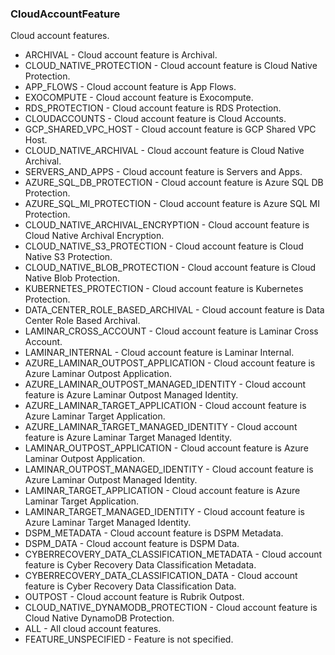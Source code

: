 ### CloudAccountFeature
Cloud account features.

- ARCHIVAL - Cloud account feature is Archival.
- CLOUD_NATIVE_PROTECTION - Cloud account feature is Cloud Native Protection.
- APP_FLOWS - Cloud account feature is App Flows.
- EXOCOMPUTE - Cloud account feature is Exocompute.
- RDS_PROTECTION - Cloud account feature is RDS Protection.
- CLOUDACCOUNTS - Cloud account feature is Cloud Accounts.
- GCP_SHARED_VPC_HOST - Cloud account feature is GCP Shared VPC Host.
- CLOUD_NATIVE_ARCHIVAL - Cloud account feature is Cloud Native Archival.
- SERVERS_AND_APPS - Cloud account feature is Servers and Apps.
- AZURE_SQL_DB_PROTECTION - Cloud account feature is Azure SQL DB Protection.
- AZURE_SQL_MI_PROTECTION - Cloud account feature is Azure SQL MI Protection.
- CLOUD_NATIVE_ARCHIVAL_ENCRYPTION - Cloud account feature is Cloud Native Archival Encryption.
- CLOUD_NATIVE_S3_PROTECTION - Cloud account feature is Cloud Native S3 Protection.
- CLOUD_NATIVE_BLOB_PROTECTION - Cloud account feature is Cloud Native Blob Protection.
- KUBERNETES_PROTECTION - Cloud account feature is Kubernetes Protection.
- DATA_CENTER_ROLE_BASED_ARCHIVAL - Cloud account feature is Data Center Role Based Archival.
- LAMINAR_CROSS_ACCOUNT - Cloud account feature is Laminar Cross Account.
- LAMINAR_INTERNAL - Cloud account feature is Laminar Internal.
- AZURE_LAMINAR_OUTPOST_APPLICATION - Cloud account feature is Azure Laminar Outpost Application.
- AZURE_LAMINAR_OUTPOST_MANAGED_IDENTITY - Cloud account feature is Azure Laminar Outpost Managed Identity.
- AZURE_LAMINAR_TARGET_APPLICATION - Cloud account feature is Azure Laminar Target Application.
- AZURE_LAMINAR_TARGET_MANAGED_IDENTITY - Cloud account feature is Azure Laminar Target Managed Identity.
- LAMINAR_OUTPOST_APPLICATION - Cloud account feature is Azure Laminar Outpost Application.
- LAMINAR_OUTPOST_MANAGED_IDENTITY - Cloud account feature is Azure Laminar Outpost Managed Identity.
- LAMINAR_TARGET_APPLICATION - Cloud account feature is Azure Laminar Target Application.
- LAMINAR_TARGET_MANAGED_IDENTITY - Cloud account feature is Azure Laminar Target Managed Identity.
- DSPM_METADATA - Cloud account feature is DSPM Metadata.
- DSPM_DATA - Cloud account feature is DSPM Data.
- CYBERRECOVERY_DATA_CLASSIFICATION_METADATA - Cloud account feature is Cyber Recovery Data Classification Metadata.
- CYBERRECOVERY_DATA_CLASSIFICATION_DATA - Cloud account feature is Cyber Recovery Data Classification Data.
- OUTPOST - Cloud account feature is Rubrik Outpost.
- CLOUD_NATIVE_DYNAMODB_PROTECTION - Cloud account feature is Cloud Native DynamoDB Protection.
- ALL - All cloud account features.
- FEATURE_UNSPECIFIED - Feature is not specified.
